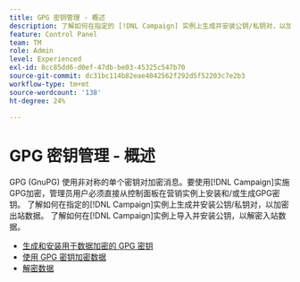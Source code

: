```yaml
---
title: GPG 密钥管理 - 概述
description: 了解如何在指定的 [!DNL Campaign] 实例上生成并安装公钥/私钥对，以加密出站数据。 了解如何在 [!DNL Campaign] 实例上导入并安装公钥，以解密入站数据。
feature: Control Panel
team: TM
role: Admin
level: Experienced
exl-id: 8cc85dd6-d0ef-47db-be03-45325c547b70
source-git-commit: dc31bc114b82eae4042562f292d5f52203c7e2b3
workflow-type: tm+mt
source-wordcount: '138'
ht-degree: 24%

---
```


# GPG 密钥管理 - 概述

GPG (GnuPG) 使用非对称的单个密钥对加密消息。要使用[!DNL Campaign]实施GPG加密，管理员用户必须直接从控制面板在营销实例上安装和/或生成GPG密钥。
了解如何在指定的[!DNL Campaign]实例上生成并安装公钥/私钥对，以加密出站数据。 了解如何在[!DNL Campaign]实例上导入并安装公钥，以解密入站数据。

* [生成和安装用于数据加密的 GPG 密钥](./generate-and-install-gpg-keys-for-data-encryption.md)
* [使用 GPG 密钥加密数据](./use-a-gpg-key-to-encrypt-data.md)
* [解密数据](./decrypt-data.md)
